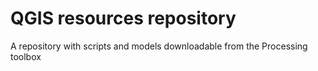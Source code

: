 QGIS resources repository
===========================

A repository with scripts and models downloadable from the Processing toolbox
